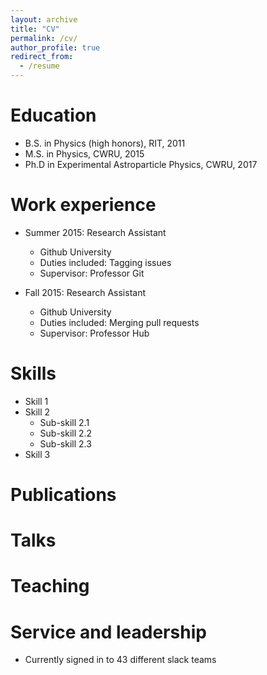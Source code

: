 ```yaml
---
layout: archive
title: "CV"
permalink: /cv/
author_profile: true
redirect_from:
  - /resume
---
```



Education
======
* B.S. in Physics (high honors), RIT, 2011
* M.S. in Physics, CWRU, 2015
* Ph.D in Experimental Astroparticle Physics, CWRU, 2017

Work experience
======
* Summer 2015: Research Assistant
  * Github University
  * Duties included: Tagging issues
  * Supervisor: Professor Git

* Fall 2015: Research Assistant
  * Github University
  * Duties included: Merging pull requests
  * Supervisor: Professor Hub
  
Skills
======
* Skill 1
* Skill 2
  * Sub-skill 2.1
  * Sub-skill 2.2
  * Sub-skill 2.3
* Skill 3

Publications
======
 
 
 
Talks
======
  
Teaching
======
  
Service and leadership
======
* Currently signed in to 43 different slack teams
